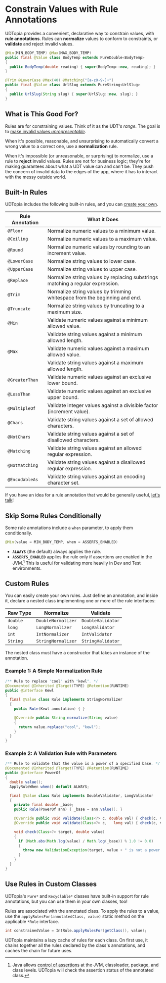 # Constrain Values with Rule Annotations

UDTopia provides a convenient, declarative way to constrain values, with **rule annotations**.
Rules can **normalize** values to conform to constraints, or **validate** and reject invalid values.

```java
@Min(MIN_BODY_TEMP) @Max(MAX_BODY_TEMP)
public final @Value class BodyTemp extends PureDouble<BodyTemp>
{
  public BodyTemp(double reading) { super(BodyTemp::new, reading); }
}

@Trim @LowerCase @Max(40) @Matching("[a-z0-9-]+")
public final @Value class UrlSlug extends PureString<UrlSlug>
{
  public UrlSlug(String slug) { super(UrlSlug::new, slug); }
}
```

## What is This Good For?

Rules are for constraining values.
Think of it as the UDT's *range*.
The goal is to [make invalid values *unrepresentable*][parse-don't-validate].

[parse-don't-validate]: https://lexi-lambda.github.io/blog/2019/11/05/parse-don-t-validate/

When it's possible, reasonable, and unsurprising to automatically convert a wrong value to a correct one, use a **normalization** rule.

When it's impossible (or unreasonable, or surprising) to normalize, use a rule to **reject** invalid values.
Rules are not for business logic; they're for making guarantees about what a UDT value can and can't be.
They push the concern of invalid data to the edges of the app, where it has to interact with the messy outside world.

## Built-In Rules

UDTopia includes the following built-in rules, and you can [create your own](#custom-rules).

| Rule Annotation | What it Does                                                                   |
|-----------------|--------------------------------------------------------------------------------|
| `@Floor`        | Normalize numeric values to a minimum value.                                   |
| `@Ceiling`      | Normalize numeric values to a maximum value.                                   |
| `@Round`        | Normalize numeric values by rounding to an increment value.                    |
| `@LowerCase`    | Normalize string values to lower case.                                         |
| `@UpperCase`    | Normalize string values to upper case.                                         |
| `@Replace`      | Normalize string values by replacing substrings matching a regular expression. |
| `@Trim`         | Normalize string values by trimming whitespace from the beginning and end.     |
| `@Truncate`     | Normalize string values by truncating to a maximum size.                       |
| `@Min`          | Validate numeric values against a minimum allowed value.                       |
|                 | Validate string values against a minimum allowed length.                       |
| `@Max`          | Validate numeric values against a maximum allowed value.                       |
|                 | Validate string values against a maximum allowed length.                       |
| `@GreaterThan`  | Validate numeric values against an exclusive lower bound.                      |
| `@LessThan`     | Validate numeric values against an exclusive upper bound.                      |
| `@MultipleOf`   | Validate integer values against a divisible factor (increment value).          |
| `@Chars`        | Validate string values against a set of allowed characters.                    |
| `@NotChars`     | Validate string values against a set of disallowed characters.                 |
| `@Matching`     | Validate string values against an allowed regular expression.                  |
| `@NotMatching`  | Validate string values against a disallowed regular expression.                |
| `@EncodableAs`  | Validate string values against an encoding character set.                      |

If you have an idea for a rule annotation that would be generally useful, [let's talk](../CONTRIBUTING.md)!

## Skip Some Rules Conditionally

Some rule annotations include a `when` parameter, to apply them conditionally.

```java
@Min(value = MIN_BODY_TEMP, when = ASSERTS_ENABLED)
```

- **`ALWAYS`** (the default) always applies the rule.
- **`ASSERTS_ENABLED`** applies the rule only if assertions are enabled in the JVM.[^per-class-assertions]
  This is useful for validating more heavily in Dev and Test environments.

[^per-class-assertions]: Java allows [control of assertions][ea] at the JVM, classloader, package, and class levels.
  UDTopia will check the assertion status of the annotated class.

[ea]: https://docs.oracle.com/cd/E19683-01/806-7930/6jgp65ikq/index.html

## Custom Rules

You can easily create your own rules.
Just define an annotation, and inside it, declare a nested class implementing one or more of the rule interfaces:

| Raw Type | Normalize          | Validate          |
|----------|--------------------|-------------------|
| `double` | `DoubleNormalizer` | `DoubleValidator` |
| `long`   | `LongNormalizer`   | `LongValidator`   |
| `int`    | `IntNormalizer`    | `IntValidator`    |
| `String` | `StringNormalizer` | `StringValidator` |

The nested class must have a constructor that takes an instance of the annotation.

### Example 1: A Simple Normalization Rule

```java
/** Rule to replace "cool" with "kewl". */
@Documented @Inherited @Target(TYPE) @Retention(RUNTIME)
public @interface Kewl
{
  final @Value class Rule implements StringNormalizer
  {
    public Rule(Kewl annotation) { }

    @Override public String normalize(String value)
    {
      return value.replace("cool", "kewl");
    }
  }
}
```

### Example 2: A Validation Rule with Parameters

```java
/** Rule to validate that the value is a power of a specified base. */
@Documented @Inherited @Target(TYPE) @Retention(RUNTIME)
public @interface PowerOf
{
  double value();
  ApplyRuleWhen when() default ALWAYS;

  final @Value class Rule implements DoubleValidator, LongValidator
  {
    private final double _base;
    public Rule(PowerOf ann) { _base = ann.value(); }

    @Override public void validate(Class<?> c, double val) { check(c, val); }
    @Override public void validate(Class<?> c,   long val) { check(c, val); }

    void check(Class<?> target, double value)
    {
      if (Math.abs(Math.log(value) / Math.log(_base)) % 1.0 != 0.0)
      {
        throw new ValidationException(target, value + " is not a power of " + _base);
      }
    }
  }
}
```

## Use Rules in Custom Classes

UDTopia's `Pure*` and `Recyclable*` classes have built-in support for rule annotations, but you can use them in your own classes, too!

Rules are associated with the annotated class.
To apply the rules to a value, use the `applyRulesFor(annotatedClass, value)` static method on the applicable `*Rule` interface.

```java
int constrainedValue = IntRule.applyRulesFor(getClass(), value);
```

UDTopia maintains a lazy cache of rules for each class.
On first use, it chains together all the rules declared by the class's annotations, and caches the chain for future uses.
